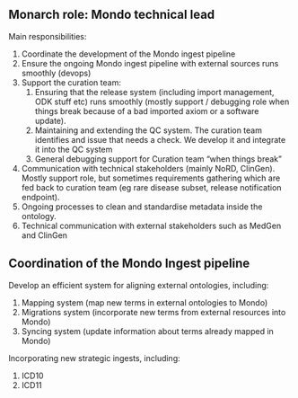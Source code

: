 ## Monarch role: Mondo technical lead

Main responsibilities:

1. Coordinate the development of the Mondo ingest pipeline
1. Ensure the ongoing Mondo ingest pipeline with external sources runs smoothly (devops)
1. Support the curation team:
    1. Ensuring that the release system (including import management, ODK stuff etc) runs smoothly (mostly support / debugging role when things break because of a bad imported axiom or a software update).
    1. Maintaining and extending the QC system. The curation team identifies and issue that needs a check. We develop it and integrate it into the QC system
    1. General debugging support for Curation team “when things break”
1. Communication with technical stakeholders (mainly NoRD, ClinGen). Mostly support role, but sometimes requirements gathering which are fed back to curation team (eg rare disease subset, release notification endpoint).
1. Ongoing processes to clean and standardise metadata inside the ontology.
1. Technical communication with external stakeholders such as MedGen and ClinGen

## Coordination of the Mondo Ingest pipeline

Develop an efficient system for aligning external ontologies, including:

1. Mapping system (map new terms in external ontologies to Mondo)
2. Migrations system (incorporate new terms from external resources into Mondo)
3. Syncing system (update information about terms already mapped in Mondo)

Incorporating new strategic ingests, including:

1. ICD10
1. ICD11

